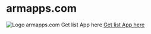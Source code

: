 # armapps.com
![Logo armapps.com](https://armapps.com/assets/images/logo.png "Apps for window on arm")
Get list App here [Get list App here](https://armapps.com/?souce=github)
